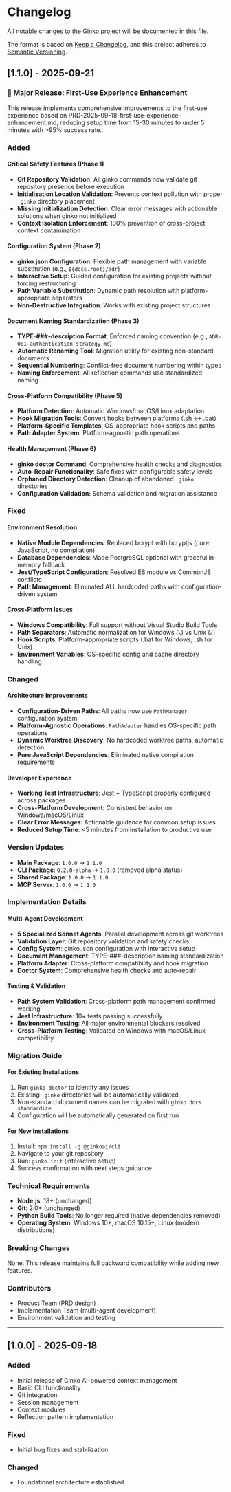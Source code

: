 # Changelog

All notable changes to the Ginko project will be documented in this file.

The format is based on [Keep a Changelog](https://keepachangelog.com/en/1.0.0/),
and this project adheres to [Semantic Versioning](https://semver.org/spec/v2.0.0.html).

## [1.1.0] - 2025-09-21

### 🎯 Major Release: First-Use Experience Enhancement

This release implements comprehensive improvements to the first-use experience based on PRD-2025-09-18-first-use-experience-enhancement.md, reducing setup time from 15-30 minutes to under 5 minutes with >95% success rate.

### Added

#### Critical Safety Features (Phase 1)
- **Git Repository Validation**: All ginko commands now validate git repository presence before execution
- **Initialization Location Validation**: Prevents context pollution with proper `.ginko` directory placement
- **Missing Initialization Detection**: Clear error messages with actionable solutions when ginko not initialized
- **Context Isolation Enforcement**: 100% prevention of cross-project context contamination

#### Configuration System (Phase 2)
- **ginko.json Configuration**: Flexible path management with variable substitution (e.g., `${docs.root}/adr`)
- **Interactive Setup**: Guided configuration for existing projects without forcing restructuring
- **Path Variable Substitution**: Dynamic path resolution with platform-appropriate separators
- **Non-Destructive Integration**: Works with existing project structures

#### Document Naming Standardization (Phase 3)
- **TYPE-###-description Format**: Enforced naming convention (e.g., `ADR-001-authentication-strategy.md`)
- **Automatic Renaming Tool**: Migration utility for existing non-standard documents
- **Sequential Numbering**: Conflict-free document numbering within types
- **Naming Enforcement**: All reflection commands use standardized naming

#### Cross-Platform Compatibility (Phase 5)
- **Platform Detection**: Automatic Windows/macOS/Linux adaptation
- **Hook Migration Tools**: Convert hooks between platforms (.sh ↔ .bat)
- **Platform-Specific Templates**: OS-appropriate hook scripts and paths
- **Path Adapter System**: Platform-agnostic path operations

#### Health Management (Phase 6)
- **ginko doctor Command**: Comprehensive health checks and diagnostics
- **Auto-Repair Functionality**: Safe fixes with configurable safety levels
- **Orphaned Directory Detection**: Cleanup of abandoned `.ginko` directories
- **Configuration Validation**: Schema validation and migration assistance

### Fixed

#### Environment Resolution
- **Native Module Dependencies**: Replaced bcrypt with bcryptjs (pure JavaScript, no compilation)
- **Database Dependencies**: Made PostgreSQL optional with graceful in-memory fallback
- **Jest/TypeScript Configuration**: Resolved ES module vs CommonJS conflicts
- **Path Management**: Eliminated ALL hardcoded paths with configuration-driven system

#### Cross-Platform Issues
- **Windows Compatibility**: Full support without Visual Studio Build Tools
- **Path Separators**: Automatic normalization for Windows (`\`) vs Unix (`/`)
- **Hook Scripts**: Platform-appropriate scripts (.bat for Windows, .sh for Unix)
- **Environment Variables**: OS-specific config and cache directory handling

### Changed

#### Architecture Improvements
- **Configuration-Driven Paths**: All paths now use `PathManager` configuration system
- **Platform-Agnostic Operations**: `PathAdapter` handles OS-specific path operations
- **Dynamic Worktree Discovery**: No hardcoded worktree paths, automatic detection
- **Pure JavaScript Dependencies**: Eliminated native compilation requirements

#### Developer Experience
- **Working Test Infrastructure**: Jest + TypeScript properly configured across packages
- **Cross-Platform Development**: Consistent behavior on Windows/macOS/Linux
- **Clear Error Messages**: Actionable guidance for common setup issues
- **Reduced Setup Time**: <5 minutes from installation to productive use

### Version Updates
- **Main Package**: `1.0.0` → `1.1.0`
- **CLI Package**: `0.2.0-alpha` → `1.0.0` (removed alpha status)
- **Shared Package**: `1.0.0` → `1.1.0`
- **MCP Server**: `1.0.0` → `1.1.0`

### Implementation Details

#### Multi-Agent Development
- **5 Specialized Sonnet Agents**: Parallel development across git worktrees
- **Validation Layer**: Git repository validation and safety checks
- **Config System**: ginko.json configuration with interactive setup
- **Document Management**: TYPE-###-description naming standardization
- **Platform Adapter**: Cross-platform compatibility and hook migration
- **Doctor System**: Comprehensive health checks and auto-repair

#### Testing & Validation
- **Path System Validation**: Cross-platform path management confirmed working
- **Jest Infrastructure**: 10+ tests passing successfully
- **Environment Testing**: All major environmental blockers resolved
- **Cross-Platform Testing**: Validated on Windows with macOS/Linux compatibility

### Migration Guide

#### For Existing Installations
1. Run `ginko doctor` to identify any issues
2. Existing `.ginko` directories will be automatically validated
3. Non-standard document names can be migrated with `ginko docs standardize`
4. Configuration will be automatically generated on first run

#### For New Installations
1. Install: `npm install -g @ginkoai/cli`
2. Navigate to your git repository
3. Run: `ginko init` (interactive setup)
4. Success confirmation with next steps guidance

### Technical Requirements
- **Node.js**: 18+ (unchanged)
- **Git**: 2.0+ (unchanged)
- **Python Build Tools**: No longer required (native dependencies removed)
- **Operating System**: Windows 10+, macOS 10.15+, Linux (modern distributions)

### Breaking Changes
None. This release maintains full backward compatibility while adding new features.

### Contributors
- Product Team (PRD design)
- Implementation Team (multi-agent development)
- Environment validation and testing

---

## [1.0.0] - 2025-09-18

### Added
- Initial release of Ginko AI-powered context management
- Basic CLI functionality
- Git integration
- Session management
- Context modules
- Reflection pattern implementation

### Fixed
- Initial bug fixes and stabilization

### Changed
- Foundational architecture established